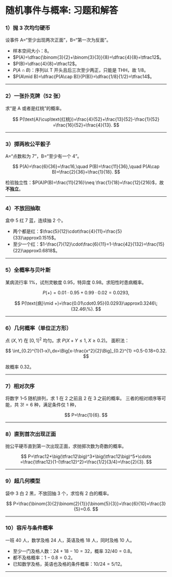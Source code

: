 # 随机事件与概率: 习题和解答

### 1）抛 3 次均匀硬币

设事件 A=“至少出现两次正面”，B=“第一次为反面”。

* 样本空间大小：$8$。
* $P(A)=\dfrac{\binom{3}{2}+\binom{3}{3}}{8}=\dfrac{4}{8}=\tfrac12$。
* $P(B)=\dfrac{4}{8}=\tfrac12$。
* $P(A\cap B)$：序列以 T 开头且后三次至少两正，只能是 THH，故 $1/8$。
* $P(A\mid B)=\dfrac{P(A\cap B)}{P(B)}=\dfrac{1/8}{1/2}=\tfrac14$。

---

### 2）一张扑克牌（52 张）

求“是 A 或者是红桃”的概率。

$$
P(\text{A}\cup\text{红桃})=\frac{4}{52}+\frac{13}{52}-\frac{1}{52}
=\frac{16}{52}=\frac{4}{13}.
$$

---

### 3）掷两枚公平骰子

A=“点数和为 7”，B=“至少有一个 4”。

$$
P(A)=\frac{6}{36}=\frac16,\quad
P(B)=\frac{11}{36},\quad
P(A\cap B)=\frac{2}{36}=\frac{1}{18}.
$$

检验独立性：$P(A)P(B)=\frac{11}{216}\neq \frac{1}{18}=\frac{12}{216}$，故 **不独立**。

---

### 4）不放回抽取

盒中 5 红 7 蓝，连续抽 2 个。

* 两个都是红：$\frac{5}{12}\cdot\frac{4}{11}=\frac{5}{33}\approx0.1515$。
* 至少一个红：$1-\frac{7}{12}\cdot\frac{6}{11}=1-\frac{42}{132}=\frac{15}{22}\approx0.6818$。

---

### 5）全概率与贝叶斯

某病流行率 1%，试剂灵敏度 0.95，特异度 0.98。求阳性时患病概率。

$$
P(+)=0.01\cdot0.95+0.99\cdot0.02=0.0293,
$$

$$
P(\text{病}\mid +)=\frac{0.01\cdot0.95}{0.0293}\approx0.3246\;(32.46\%).
$$

---

### 6）几何概率（单位正方形）

点 $(X,Y)$ 在 $[0,1]^2$ 均匀。求 $P(X+Y\le 1,\; X\ge 0.2)$。
面积法：

$$
\int_{0.2}^{1}(1-x)\,dx=\Big[x-\frac{x^2}{2}\Big]_{0.2}^{1}
=0.5-0.18=0.32.
$$

故概率 $0.32$。

---

### 7）相对次序

将数字 1–5 随机排列，求 1 在 2 之前且 2 在 3 之前的概率。
三者的相对顺序等可能，共 $3!=6$ 种，满足条件仅 1 种，

$$
P=\frac{1}{6}.
$$

---

### 8）直到首次出现正面

抛公平硬币直到第一次出现正面，求抛掷次数为奇数的概率。

$$
P=\tfrac12+\big(\tfrac12\big)^3+\big(\tfrac12\big)^5+\cdots
=\frac{\tfrac12}{1-(\tfrac12)^2}=\frac{1/2}{3/4}=\frac{2}{3}.
$$

---

### 9）超几何模型

袋中 3 白 2 黑，不放回抽 3 个，求恰有 2 白的概率。

$$
P=\frac{\binom{3}{2}\binom{2}{1}}{\binom{5}{3}}=\frac{6}{10}=\frac{3}{5}=0.6.
$$

---

### 10）容斥与条件概率

一班 40 人，数学及格 24 人，英语及格 18 人，同时及格 10 人。

* 至少一门及格人数：$24+18-10=32$，概率 $32/40=0.8$。
* 都不及格概率：$1-0.8=0.2$。
* 已知数学及格，英语也及格的条件概率：$10/24=5/12$。

---


